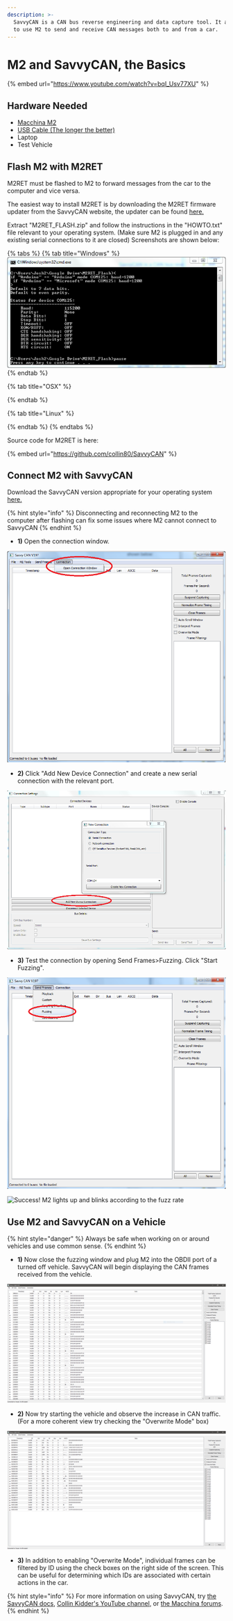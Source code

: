 ```yaml
---
description: >-
  SavvyCAN is a CAN bus reverse engineering and data capture tool. It allows you
  to use M2 to send and receive CAN messages both to and from a car.
---
```


# M2 and SavvyCAN, the Basics

{% embed url="https://www.youtube.com/watch?v=bqI_Usv77XU" %}



## Hardware Needed

* [Macchina M2](https://www.macchina.cc/catalog/m2-boards/m2-under-dash)
* [USB Cable (The longer the better)](https://www.macchina.cc/catalog/cables/usb-micro-b-20-cable-5-pin-2824awg-gold-plated-black-15ft)
* Laptop
* Test Vehicle

## Flash M2 with M2RET

M2RET must be flashed to M2 to forward messages from the car to the computer and vice versa.

The easiest way to install M2RET is by downloading the M2RET firmware updater from the SavvyCAN website, the updater can be found [here.](http://www.savvycan.com/M2RET\_Flash.zip)

Extract "M2RET\_FLASH.zip" and follow the instructions in the "HOWTO.txt" file relevant to your operating system. (Make sure M2 is plugged in and any existing serial connections to it are closed) Screenshots are shown below:

{% tabs %}
{% tab title="Windows" %}
![](../../.gitbook/assets/M2RET.PNG)
{% endtab %}

{% tab title="OSX" %}

{% endtab %}

{% tab title="Linux" %}

{% endtab %}
{% endtabs %}



Source code for M2RET is here:&#x20;

{% embed url="https://github.com/collin80/SavvyCAN" %}

## Connect M2 with SavvyCAN

Download the SavvyCAN version appropriate for your operating system [here.](http://www.savvycan.com/)

{% hint style="info" %}
Disconnecting and reconnecting M2 to the computer after flashing can fix some issues where M2 cannot connect to SavvyCAN
{% endhint %}

* **1)** Open the connection window.

![](../../.gitbook/assets/SavvyCAN1.png)

* **2)** Click "Add New Device Connection" and create a new serial connection with the relevant port.

![](../../.gitbook/assets/SavvyCAN2.PNG)

* **3)** Test the connection by opening Send Frames>Fuzzing. Click "Start Fuzzing".

![](../../.gitbook/assets/SavvyCAN3.png)

![Success! M2 lights up and blinks according to the fuzz rate](../../.gitbook/assets/SavvyCAN4.gif)

## Use M2 and SavvyCAN on a Vehicle

{% hint style="danger" %}
Always be safe when working on or around vehicles and use common sense.
{% endhint %}

* **1)** Now close the fuzzing window and plug M2 into the OBDII port of a turned off vehicle. SavvyCAN will begin displaying the CAN frames received from the vehicle.

![](../../.gitbook/assets/SavvyCAN5.PNG)

* **2)** Now try starting the vehicle and observe the increase in CAN traffic. (For a more coherent view try checking the "Overwrite Mode" box)

![](../../.gitbook/assets/SavvyCAN6.PNG)

* **3)** In addition to enabling "Overwrite Mode", individual frames can be filtered by ID using the check boxes on the right side of the screen. This can be useful for determining which IDs are associated with certain actions in the car.

{% hint style="info" %}
For more information on using SavvyCAN, try [the SavvyCAN docs](http://www.savvycan.com/docs/), [Collin Kidder's YouTube channel](https://www.youtube.com/user/CKidder80), or [the Macchina forums](https://forum.macchina.cc/).
{% endhint %}

